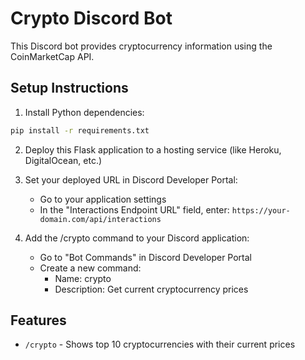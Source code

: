 # Crypto Discord Bot

This Discord bot provides cryptocurrency information using the CoinMarketCap API.

## Setup Instructions

1. Install Python dependencies:
```bash
pip install -r requirements.txt
```

2. Deploy this Flask application to a hosting service (like Heroku, DigitalOcean, etc.)

3. Set your deployed URL in Discord Developer Portal:
   - Go to your application settings
   - In the "Interactions Endpoint URL" field, enter:
     `https://your-domain.com/api/interactions`

4. Add the /crypto command to your Discord application:
   - Go to "Bot Commands" in Discord Developer Portal
   - Create a new command:
     - Name: crypto
     - Description: Get current cryptocurrency prices

## Features
- `/crypto` - Shows top 10 cryptocurrencies with their current prices
